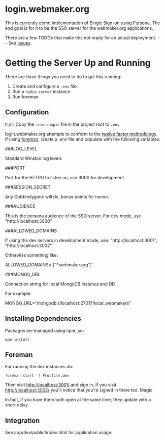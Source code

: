 login.webmaker.org
==================

This is currently demo implementation of Single Sign-on using <a href="http://persona.org">Persona</a>. The end goal is for it to be the SSO server for the webmaker.org applications.

There are a few TODOs that make this not ready for an actual deployment. -- See <a href="https://github.com/mozilla/login.webmaker.org/issues">Issues</a>.

# Getting the Server Up and Running

There are *three* things you need to do to get this running:

1. Create and configure a `.env` file.
2. Run a `redis-server` instance
3. Run foreman

## Configuration

tl;dr: Copy the `.env.sample` file in the project root to `.env`.

login.webmaker.org attempts to conform to the <a href="http://www.12factor.net">twelve factor methodology</a>. If using <a href="http://blog.daviddollar.org/2011/05/06/introducing-foreman.html">foreman</a>, create a .env file and populate with the following variables:

###LOG_LEVEL

Standard Winston log levels

###PORT

Port for the HTTPD to listen on, use 3000 for development

###SESSION_SECRET

Any Gobbledygook will do, bonus points for humor.

###AUDIENCE

This is the persona audience of the SSO server. For dev mode, use "http://localhost:3000"

###ALLOWED_DOMAINS

If using the dev servers in development mode, use:
"http://localhost:3001", "http://localhost:3002"

Otherwise something like:

ALLOWED_DOMAINS='["*.webmaker.org"]'

###MONGO_URL

Connection string for local MongoDB instance and DB

For example:

MONGO_URL="mongodb://localhost:27017/local_webmakers"

## Installing Dependencies

Packages are managed using npm, so:

```
npm install
```

## Foreman

For running the dev instances do:

```
foreman start -f Procfile.dev
```

Then visit <a href="http://localhost:3001/">http://localhost:3001/</a> and sign in. If you visit <a href="http://localhost:3002/">http://localhost:3002/</a> you'll notice that you're signed in there too. Magic.

In fact, if you have them both open at the same time, they update with a short delay.

## Integration

See app/dev/public/index.html for application usage.
